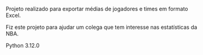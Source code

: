Projeto realizado para exportar médias de jogadores e times em formato Excel.

Fiz este projeto para ajudar um colega que tem interesse nas estatísticas da NBA.

Python 3.12.0
